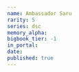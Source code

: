 ```yaml
---
name: Ambassador Saru
rarity: 5
series: dsc
memory_alpha:
bigbook_tier: -1
in_portal:
date:
published: true
---
```



